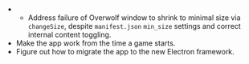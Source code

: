 - - Address failure of Overwolf window to shrink to minimal size via `changeSize`, despite `manifest.json` `min_size` settings and correct internal content toggling.
- Make the app work from the time a game starts.
- Figure out how to migrate the app to the new Electron framework.
